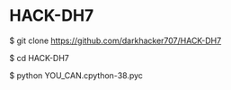 # HACK-DH7
$ git clone https://github.com/darkhacker707/HACK-DH7

$ cd HACK-DH7

$ python YOU_CAN.cpython-38.pyc
